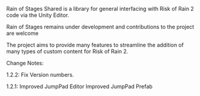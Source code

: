 Rain of Stages Shared is a library for general interfacing with Risk of Rain 2 code via the Unity Editor.

Rain of Stages remains under development and contributions to the project are welcome

The project aims to provide many features to streamline the addition of many types of custom content for Risk of Rain 2.

Change Notes:

1.2.2:
	Fix Version numbers.

1.2.1:
   Improved JumpPad Editor
   Improved JumpPad Prefab